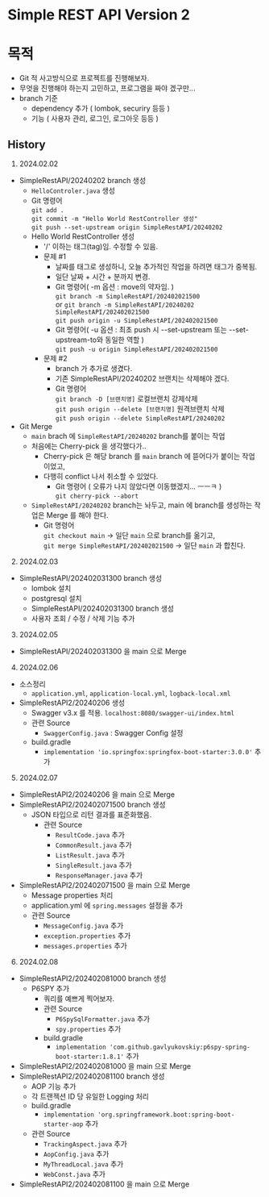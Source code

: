 Simple REST API Version 2
=
# 목적
- Git 적 사고방식으로 프로젝트를 진행해보자.
- 무엇을 진행해야 하는지 고민하고, 프로그램을 짜야 겠구만...
- branch 기준
  - dependency 추가 ( lombok, securiry 등등 )
  - 기능 ( 사용자 관리, 로그인, 로그아웃 등등 )

## History

1. 2024.02.02
  - SimpleRestAPI/20240202 branch 생성
    - `HelloControler.java` 생성
    - Git 명령어  
        `git add .`  
        `git commit -m "Hello World RestController 생성"`  
        `git push --set-upstream origin SimpleRestAPI/20240202`
    - Hello World RestController 생성
      - '/' 이하는 태그(tag)임. 수정할 수 있음.
      - 문제 #1
        - 날짜를 태그로 생성하니, 오늘 추가적인 작업을 하려면 태그가 중복됨.
        - 일단 날짜 + 시간 + 분까지 변경.
        - Git 명령어( -m 옵션 : move의 약자임. )  
            `git branch -m SimpleRestAPI/202402021500`  
            or `git branch -m SimpleRestAPI/20240202 SimpleRestAPI/202402021500`  
            `git push origin -u SimpleRestAPI/202402021500`
        - Git 명령어( -u 옵션 : 최초 push 시 --set-upstream 또는 --set-upstream-to와 동일한 역할 )  
            `git push -u origin SimpleRestAPI/202402021500`
      - 문제 #2
        - branch 가 추가로 생겼다.
        - 기존 SimpleRestAPI/20240202 브랜치는 삭제해야 겠다.
        - Git 명령어  
            `git branch -D [브랜치명]` 로컬브랜치 강제삭제  
            `git push origin --delete [브랜치명]` 원격브랜치 삭제  
            `git push origin --delete SimpleRestAPI/20240202`
  - Git Merge
    - `main` brach 에 `SimpleRestAPI/20240202` branch를 붙이는 작업
    - 처음에는 Cherry-pick 을 생각했다가..
      - Cherry-pick 은 해당 branch 를 `main` branch 에 뜯어다가 붙이는 작업이었고,
      - 다행히 conflict 나서 취소할 수 있었다.
        - Git 명령어 ( 오류가 나지 않았다면 이동했겠지... ㅡㅡㅋ )  
            `git cherry-pick --abort`
    - `SimpleRestAPI/20240202` branch는 놔두고, main 에 branch를 생성하는 작업은 Merge 를 해야 한다.
      - Git 명령어  
        `git checkout main` -> 일단 `main` 으로 branch를 옮기고,    
        `git merge SimpleRestAPI/202402021500` -> 일단 `main` 과 합친다.

2. 2024.02.03
  - SimpleRestAPI/202402031300 branch 생성
    - lombok 설치
    - postgresql 설치 
    - SimpleRestAPI/202402031300 branch 생성
    - 사용자 조회 / 수정 / 삭제 기능 추가

3. 2024.02.05
  - SimpleRestAPI/202402031300 을 main 으로 Merge

4. 2024.02.06
  - 소스정리
    - `application.yml`, `application-local.yml`, `logback-local.xml` 
  - SimpleRestAPI2/20240206 생성
    - Swagger v3.x 를 적용. `localhost:8080/swagger-ui/index.html`
    - 관련 Source
      - `SwaggerConfig.java` : Swagger Config 설정
    - build.gradle
      - `implementation 'io.springfox:springfox-boot-starter:3.0.0'` 추가

5. 2024.02.07
  - SimpleRestAPI2/20240206 을 main 으로 Merge
  - SimpleRestAPI2/202402071500 branch 생성
    - JSON 타입으로 리턴 결과를 표준화했음.
      - 관련 Source
        - `ResultCode.java` 추가
        - `CommonResult.java` 추가
        - `ListResult.java` 추가
        - `SingleResult.java` 추가
        - `ResponseManager.java` 추가
  - SimpleRestAPI2/202402071500 을 main 으로 Merge
    - Message properties 처리
    - application.yml 에 `spring.messages` 설정을 추가
    - 관련 Source
      - `MessageConfig.java` 추가
      - `exception.properties` 추가
      - `messages.properties` 추가

6. 2024.02.08
  - SimpleRestAPI2/202402081000 branch 생성 
    - P6SPY 추가
      - 쿼리를 예쁘게 찍어보자.
      - 관련 Source
        - `P6SpySqlFormatter.java` 추가
        - `spy.properties` 추가
      - build.gradle
        - `implementation 'com.github.gavlyukovskiy:p6spy-spring-boot-starter:1.8.1'` 추가
  - SimpleRestAPI2/202402081000 을 main 으로 Merge
  - SimpleRestAPI2/202402081100 branch 생성
    - AOP 기능 추가
    - 각 트랜젝션 ID 당 유일한 Logging 처리
    - build.gradle
      - `implementation 'org.springframework.boot:spring-boot-starter-aop` 추가
    - 관련 Source
      - `TrackingAspect.java` 추가
      - `AopConfig.java` 추가
      - `MyThreadLocal.java` 추가
      - `WebConst.java` 추가
  - SimpleRestAPI2/202402081100 을 main 으로 Merge
